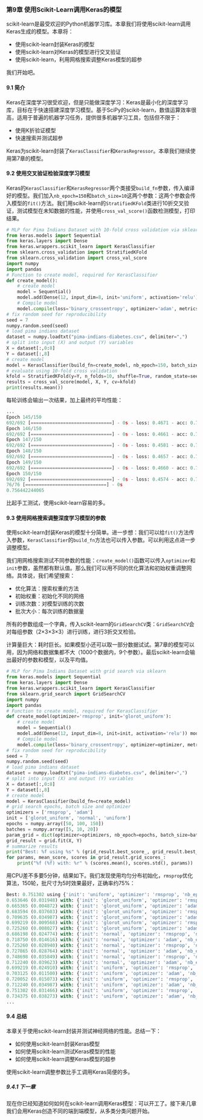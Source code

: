 ### 第9章 使用Scikit-Learn调用Keras的模型

scikit-learn是最受欢迎的Python机器学习库。本章我们将使用scikit-learn调用Keras生成的模型。本章将：

- 使用scikit-learn封装Keras的模型
- 使用scikit-learn对Keras的模型进行交叉验证
- 使用scikit-learn，利用网格搜索调整Keras模型的超参

我们开始吧。

#### 9.1 简介

Keras在深度学习很受欢迎，但是只能做深度学习：Keras是最小化的深度学习库，目标在于快速搭建深度学习模型。基于SciPy的scikit-learn，数值运算效率很高，适用于普遍的机器学习任务，提供很多机器学习工具，包括但不限于：

- 使用K折验证模型
- 快速搜索并测试超参

Keras为scikit-learn封装了```KerasClassifier```和```KerasRegressor```。本章我们继续使用第7章的模型。

#### 9.2 使用交叉验证检验深度学习模型

Keras的```KerasClassifier```和```KerasRegressor```两个类接受```build_fn```参数，传入编译好的模型。我们加入```nb_epoch=150```和```batch_size=10```这两个参数：这两个参数会传入模型的```fit()```方法。我们用scikit-learn的```StratifiedKFold```类进行10折交叉验证，测试模型在未知数据的性能，并使用```cross_val_score()```函数检测模型，打印结果。

```python
# MLP for Pima Indians Dataset with 10-fold cross validation via sklearn
from keras.models import Sequential
from keras.layers import Dense
from keras.wrappers.scikit_learn import KerasClassifier
from sklearn.cross_validation import StratifiedKFold
from sklearn.cross_validation import cross_val_score
import numpy
import pandas
# Function to create model, required for KerasClassifier
def create_model():
    # create model
    model = Sequential()
    model.add(Dense(12, input_dim=8, init='uniform', activation='relu')) model.add(Dense(8, init='uniform', activation='relu')) model.add(Dense(1, init='uniform', activation='sigmoid'))
    # Compile model
    model.compile(loss='binary_crossentropy', optimizer='adam', metrics=['accuracy']) return model
# fix random seed for reproducibility
seed = 7
numpy.random.seed(seed)
# load pima indians dataset
dataset = numpy.loadtxt("pima-indians-diabetes.csv", delimiter=",")
# split into input (X) and output (Y) variables
X = dataset[:,0:8]
Y = dataset[:,8]
# create model
model = KerasClassifier(build_fn=create_model, nb_epoch=150, batch_size=10)
# evaluate using 10-fold cross validation
kfold = StratifiedKFold(y=Y, n_folds=10, shuffle=True, random_state=seed)
results = cross_val_score(model, X, Y, cv=kfold)
print(results.mean())
```

每轮训练会输出一次结果，加上最终的平均性能：

```python
...
Epoch 145/150
692/692 [==============================] - 0s - loss: 0.4671 - acc: 0.7803
Epoch 146/150
692/692 [==============================] - 0s - loss: 0.4661 - acc: 0.7847
Epoch 147/150
692/692 [==============================] - 0s - loss: 0.4581 - acc: 0.7803
Epoch 148/150
692/692 [==============================] - 0s - loss: 0.4657 - acc: 0.7688
Epoch 149/150
692/692 [==============================] - 0s - loss: 0.4660 - acc: 0.7659
Epoch 150/150
692/692 [==============================] - 0s - loss: 0.4574 - acc: 0.7702
76/76 [==============================] - 0s
0.756442244065
```

比起手工测试，使用scikit-learn容易的多。

#### 9.3 使用网格搜索调整深度学习模型的参数

使用scikit-learn封装Keras的模型十分简单。进一步想：我们可以给```fit()```方法传入参数，```KerasClassifier```的```build_fn```方法也可以传入参数。可以利用这点进一步调整模型。

我们用网格搜索测试不同参数的性能：```create_model()```函数可以传入```optimizer```和```init```参数，虽然都有默认值。那么我们可以用不同的优化算法和初始权重调整网络。具体说，我们希望搜索：

- 优化算法：搜索权重的方法
- 初始权重：初始化不同的网络
- 训练次数：对模型训练的次数
- 批次大小：每次训练的数据量

所有的参数组成一个字典，传入scikit-learn的```GridSearchCV```类：```GridSearchCV```会对每组参数（2×3×3×3）进行训练，进行3折交叉检验。

计算量巨大：耗时巨长。如果模型小还可以取一部分数据试试。第7章的模型可以用，因为网络和数据集都不大（1000个数据内，9个参数）。最后scikit-learn会输出最好的参数和模型，以及平均值。

```python
# MLP for Pima Indians Dataset with grid search via sklearn
from keras.models import Sequential
from keras.layers import Dense
from keras.wrappers.scikit_learn import KerasClassifier
from sklearn.grid_search import GridSearchCV
import numpy
import pandas
# Function to create model, required for KerasClassifier
def create_model(optimizer='rmsprop', init='glorot_uniform'):
    # create model
    model = Sequential()
    model.add(Dense(12, input_dim=8, init=init, activation='relu')) model.add(Dense(8, init=init, activation='relu')) model.add(Dense(1, init=init, activation='sigmoid'))
    # Compile model
    model.compile(loss='binary_crossentropy', optimizer=optimizer, metrics=['accuracy']) return model
# fix random seed for reproducibility
seed = 7
numpy.random.seed(seed)
# load pima indians dataset
dataset = numpy.loadtxt("pima-indians-diabetes.csv", delimiter=",")
# split into input (X) and output (Y) variables
X = dataset[:,0:8]
Y = dataset[:,8]
# create model
model = KerasClassifier(build_fn=create_model)
# grid search epochs, batch size and optimizer
optimizers = ['rmsprop', 'adam']
init = ['glorot_uniform', 'normal', 'uniform']
epochs = numpy.array([50, 100, 150])
batches = numpy.array([5, 10, 20])
param_grid = dict(optimizer=optimizers, nb_epoch=epochs, batch_size=batches, init=init) grid = GridSearchCV(estimator=model, param_grid=param_grid)
grid_result = grid.fit(X, Y)
# summarize results
print("Best: %f using %s" % (grid_result.best_score_, grid_result.best_params_))
for params, mean_score, scores in grid_result.grid_scores_:
    print("%f (%f) with: %r" % (scores.mean(), scores.std(), params))
```

用CPU差不多要5分钟，结果如下。我们发现使用均匀分布初始化，```rmsprop```优化算法，150轮，批尺寸为5时效果最好，正确率约75%：

```python
Best: 0.751302 using {'init': 'uniform', 'optimizer': 'rmsprop', 'nb_epoch': 150, 'batch_size': 5}
0.653646 (0.031948) with: {'init': 'glorot_uniform', 'optimizer': 'rmsprop', 'nb_epoch': 50, 'batch_size': 5}
0.665365 (0.004872) with: {'init': 'glorot_uniform', 'optimizer': 'adam', 'nb_epoch': 50, 'batch_size': 5}
0.683594 (0.037603) with: {'init': 'glorot_uniform', 'optimizer': 'rmsprop', 'nb_epoch': 100, 'batch_size': 5}
0.709635 (0.034987) with: {'init': 'glorot_uniform', 'optimizer': 'adam', 'nb_epoch': 100, 'batch_size': 5}
0.699219 (0.009568) with: {'init': 'glorot_uniform', 'optimizer': 'rmsprop', 'nb_epoch': 150, 'batch_size': 5}
0.725260 (0.008027) with: {'init': 'glorot_uniform', 'optimizer': 'adam', 'nb_epoch': 150, 'batch_size': 5}
0.686198 (0.024774) with: {'init': 'normal', 'optimizer': 'rmsprop', 'nb_epoch': 50, 'batch_size': 5}
0.718750 (0.014616) with: {'init': 'normal', 'optimizer': 'adam', 'nb_epoch': 50, 'batch_size': 5}
0.725260 (0.028940) with: {'init': 'normal', 'optimizer': 'rmsprop', 'nb_epoch': 100, 'batch_size': 5}
0.727865 (0.028764) with: {'init': 'normal', 'optimizer': 'adam', 'nb_epoch': 100, 'batch_size': 5}
0.748698 (0.035849) with: {'init': 'normal', 'optimizer': 'rmsprop', 'nb_epoch': 150, 'batch_size': 5}
0.712240 (0.039623) with: {'init': 'normal', 'optimizer': 'adam', 'nb_epoch': 150, 'batch_size': 5}
0.699219 (0.024910) with: {'init': 'uniform', 'optimizer': 'rmsprop', 'nb_epoch': 50, 'batch_size': 5}
0.703125 (0.011500) with: {'init': 'uniform', 'optimizer': 'adam', 'nb_epoch': 50, 'batch_size': 5}
0.720052 (0.015073) with: {'init': 'uniform', 'optimizer': 'rmsprop', 'nb_epoch': 100, 'batch_size': 5}
0.712240 (0.034987) with: {'init': 'uniform', 'optimizer': 'adam', 'nb_epoch': 100, 'batch_size': 5}
0.751302 (0.031466) with: {'init': 'uniform', 'optimizer': 'rmsprop', 'nb_epoch': 150, 'batch_size': 5}
0.734375 (0.038273) with: {'init': 'uniform', 'optimizer': 'adam', 'nb_epoch': 150, 'batch_size': 5}
...
```
#### 9.4 总结

本章关于使用scikit-learn封装并测试神经网络的性能。总结一下：

- 如何使用scikit-learn封装Keras模型
- 如何使用scikit-learn测试Keras模型的性能
- 如何使用scikit-learn调整Keras模型的超参

使用scikit-learn调整参数比手工调用Keras简便的多。

##### 9.4.1 下一章

现在你已经知道如何如何在scikit-learn调用Keras模型：可以开工了。接下来几章我们会用Keras创造不同的端到端模型，从多类分类问题开始。

